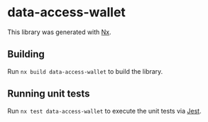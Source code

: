 # data-access-wallet

This library was generated with [Nx](https://nx.dev).

## Building

Run `nx build data-access-wallet` to build the library.

## Running unit tests

Run `nx test data-access-wallet` to execute the unit tests via [Jest](https://jestjs.io).
